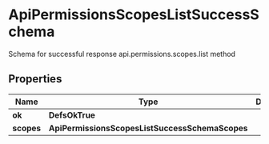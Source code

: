 

# ApiPermissionsScopesListSuccessSchema

Schema for successful response api.permissions.scopes.list method

## Properties

| Name | Type | Description | Notes |
|------------ | ------------- | ------------- | -------------|
|**ok** | **DefsOkTrue** |  |  |
|**scopes** | **ApiPermissionsScopesListSuccessSchemaScopes** |  |  |



